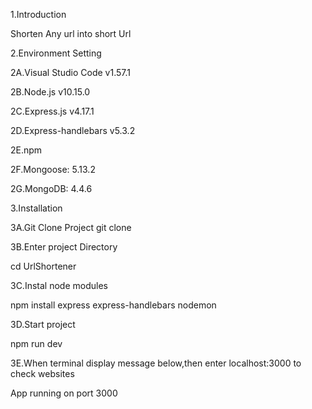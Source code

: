 
1.Introduction

Shorten Any url into short Url

2.Environment Setting

2A.Visual Studio Code v1.57.1

2B.Node.js v10.15.0

2C.Express.js v4.17.1

2D.Express-handlebars v5.3.2

2E.npm

2F.Mongoose: 5.13.2

2G.MongoDB: 4.4.6


3.Installation

3A.Git Clone Project git clone 


3B.Enter project Directory

cd UrlShortener

3C.Instal node modules 

npm install express express-handlebars nodemon 

3D.Start project 

npm run dev

3E.When terminal display message below,then enter localhost:3000 to check websites

App running on port 3000
